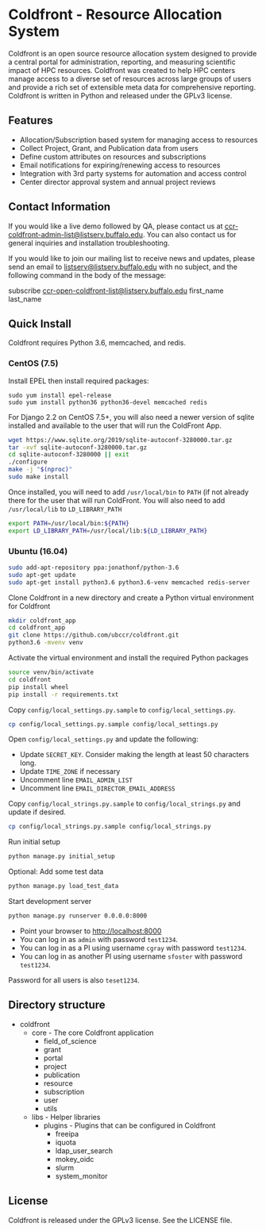 # Coldfront - Resource Allocation System

Coldfront is an open source resource allocation system designed to provide a
central portal for administration, reporting, and measuring scientific impact
of HPC resources. Coldfront was created to help HPC centers manage access to a
diverse set of resources across large groups of users and provide a rich set of
extensible meta data for comprehensive reporting. Coldfront is written in
Python and released under the GPLv3 license.

## Features

- Allocation/Subscription based system for managing access to resources
- Collect Project, Grant, and Publication data from users
- Define custom attributes on resources and subscriptions
- Email notifications for expiring/renewing access to resources
- Integration with 3rd party systems for automation and access control
- Center director approval system and annual project reviews

## Contact Information

If you would like a live demo followed by QA, please contact us at
ccr-coldfront-admin-list@listserv.buffalo.edu. You can also contact us for
general inquiries and installation troubleshooting.

If you would like to join our mailing list to receive news and updates, please
send an email to listserv@listserv.buffalo.edu with no subject, and the
following command in the body of the message:

subscribe ccr-open-coldfront-list@listserv.buffalo.edu first_name last_name

## Quick Install

Coldfront requires Python 3.6, memcached, and redis.

### CentOS (7.5)

Install EPEL then install required packages:

```
sudo yum install epel-release
sudo yum install python36 python36-devel memcached redis
```

For Django 2.2 on CentOS 7.5+, you will also need a newer version of sqlite
installed and available to the user that will run the ColdFront App.

```bash
wget https://www.sqlite.org/2019/sqlite-autoconf-3280000.tar.gz
tar -xvf sqlite-autoconf-3280000.tar.gz
cd sqlite-autoconf-3280000 || exit
./configure
make -j "$(nproc)"
sudo make install
```

Once installed, you will need to add `/usr/local/bin` to `PATH` (if not already
there for the user that will run ColdFront.  You will also need to add
`/usr/local/lib` to `LD_LIBRARY_PATH`

```bash
export PATH=/usr/local/bin:${PATH}
export LD_LIBRARY_PATH=/usr/local/lib:${LD_LIBRARY_PATH}
```

### Ubuntu (16.04)

```bash
sudo add-apt-repository ppa:jonathonf/python-3.6
sudo apt-get update
sudo apt-get install python3.6 python3.6-venv memcached redis-server
```

Clone Coldfront in a new directory and create a Python virtual environment for
Coldfront

```bash
mkdir coldfront_app
cd coldfront_app
git clone https://github.com/ubccr/coldfront.git
python3.6 -mvenv venv
```

Activate the virtual environment and install the required Python packages

```bash
source venv/bin/activate
cd coldfront
pip install wheel
pip install -r requirements.txt
```

Copy `config/local_settings.py.sample` to `config/local_settings.py`.

```bash
cp config/local_settings.py.sample config/local_settings.py
```

Open `config/local_settings.py` and update the following:

- Update `SECRET_KEY`. Consider making the length at least 50 characters long.
- Update `TIME_ZONE` if necessary
- Uncomment line `EMAIL_ADMIN_LIST`
- Uncomment line `EMAIL_DIRECTOR_EMAIL_ADDRESS`

Copy `config/local_strings.py.sample` to `config/local_strings.py` and update
if desired.

```bash
cp config/local_strings.py.sample config/local_strings.py
```

Run initial setup

```bash
python manage.py initial_setup
```

Optional: Add some test data

```bash
python manage.py load_test_data
```

Start development server

```bash
python manage.py runserver 0.0.0.0:8000
```

- Point your browser to [http://localhost:8000](http://localhost:8000)
- You can log in as `admin` with password `test1234`.
- You can log in as a PI using username `cgray` with password `test1234`.
- You can log in as another PI using username `sfoster` with password `test1234`.

Password for all users is also `teset1234`.

## Directory structure

- coldfront
  - core - The core Coldfront application
    - field_of_science
    - grant
    - portal
    - project
    - publication
    - resource
    - subscription
    - user
    - utils
  - libs - Helper libraries
    - plugins - Plugins that can be configured in Coldfront
      - freeipa
      - iquota
      - ldap_user_search
      - mokey_oidc
      - slurm
      - system_monitor

## License

Coldfront is released under the GPLv3 license. See the LICENSE file.
